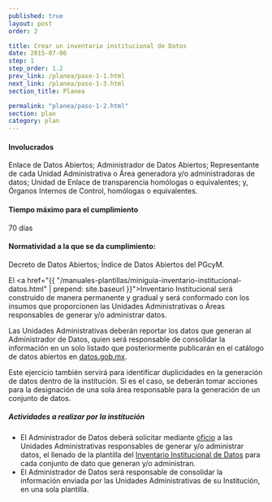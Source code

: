 ```yaml
---
published: true
layout: post
order: 2

title: Crear un inventario institucional de Datos
date: 2015-07-06
step: 1
step_order: 1.2
prev_link: /planea/paso-1-1.html
next_link: /planea/paso-1-3.html
section_title: Planea

permalink: "planea/paso-1-2.html"
section: plan
category: plan
---
```


#### Involucrados

Enlace de Datos Abiertos; Administrador de Datos Abiertos; Representante de cada  Unidad Administrativa o Área generadora y/o administradoras de datos; Unidad de Enlace  de transparencia homólogas o equivalentes; y, Órganos Internos de Control, homólogas o equivalentes.

#### Tiempo máximo para el cumplimiento

70 días

#### Normatividad a la que se da cumplimiento:

Decreto de Datos Abiertos; Índice de Datos Abiertos del PGcyM.

El  <a href="{{ "/manuales-plantillas/miniguia-inventario-institucional-datos.html" | prepend: site.baseurl }}">Inventario Institucional</a> será construido de manera permanente y gradual y será conformado con los insumos que proporcionen las Unidades Administrativas o Áreas responsables de generar y/o administrar datos.

Las Unidades Administrativas deberán reportar los datos que generan al Administrador de Datos, quien será responsable de consolidar la información en un solo listado que posteriormente publicarán en el catálogo de datos abiertos en <a href="http://datos.gob.mx" target="_blank">datos.gob.mx</a>.

Este ejercicio también servirá para identificar duplicidades en la generación de datos dentro de la institución. Si es el caso, se deberán tomar acciones para la designación de una sola área responsable para la generación de un conjunto de datos.

##### Actividades a realizar por la institución

<ul class="highlight-list">
    <li>El Administrador de Datos deberá solicitar mediante <a href="../docs/oficio_solicitud_inventario_de_datos.docx">oficio</a> a las Unidades Administrativas responsables de generar y/o administrar datos, el llenado de la plantilla del <a href="{{ "/manuales-plantillas/miniguia-inventario-institucional-datos.html" | prepend: site.baseurl }}">Inventario Institucional de Datos</a> para cada conjunto de dato que generan y/o administran.</li>
    <li>El Administrador de Datos será responsable de consolidar la información enviada por las Unidades Administrativas de su Institución, en una sola plantilla.</li>
</ul>
